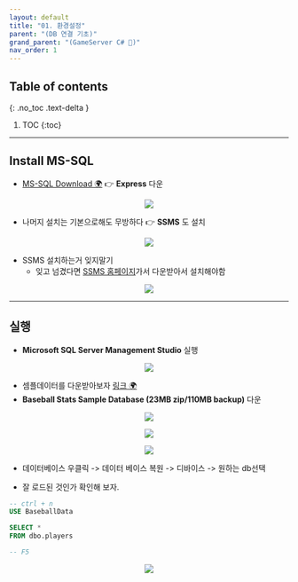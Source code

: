 ```yaml
---
layout: default
title: "01. 환경설정"
parent: "(DB 연결 기초)"
grand_parent: "(GameServer C# 🎯)"
nav_order: 1
---
```


## Table of contents
{: .no_toc .text-delta }

1. TOC
{:toc}

---

## Install MS-SQL

* [MS-SQL Download 🌍](https://www.microsoft.com/ko-kr/sql-server/sql-server-downloads) 👉 **Express** 다운

<p align="center">
  <img src="https://taehyungs-programming-blog.github.io/blog/assets/images/database/basic-1-1.png"/>
</p>

* 나머지 설치는 기본으로해도 무방하다 👉 **SSMS** 도 설치

<p align="center">
  <img src="https://taehyungs-programming-blog.github.io/blog/assets/images/database/basic-1-2.png"/>
</p>

* SSMS 설치하는거 잊지말기
    * 잊고 넘겼다면 [SSMS 홈페이지](https://docs.microsoft.com/ko-kr/sql/ssms/download-sql-server-management-studio-ssms?redirectedfrom=MSDN&view=sql-server-ver15)가서 다운받아서 설치해야함

<p align="center">
  <img src="https://taehyungs-programming-blog.github.io/blog/assets/images/database/basic-1-7.png"/>
</p>

---

## 실행

* **Microsoft SQL Server Management Studio** 실행

<p align="center">
  <img src="https://taehyungs-programming-blog.github.io/blog/assets/images/database/basic-1-3.png"/>
</p>

* 셈플데이터를 다운받아보자 [링크 🌍](https://www.sqlskills.com/sql-server-resources/sql-server-demos/)
* **Baseball Stats Sample Database (23MB zip/110MB backup)** 다운

<p align="center">
  <img src="https://taehyungs-programming-blog.github.io/blog/assets/images/database/basic-1-6.png"/>
</p>

<p align="center">
  <img src="https://taehyungs-programming-blog.github.io/blog/assets/images/database/basic-1-4.png"/>
</p>

<p align="center">
  <img src="https://taehyungs-programming-blog.github.io/blog/assets/images/database/basic-1-5.png"/>
</p>

* 데이터베이스 우클릭 -> 데이터 베이스 복원 -> 디바이스 -> 원하는 db선택

* 잘 로드된 것인가 확인해 보자.

```sql
-- ctrl + n
USE BaseballData

SELECT *
FROM dbo.players

-- F5
```

<p align="center">
  <img src="https://taehyungs-programming-blog.github.io/blog/assets/images/database/basic-1-8.png"/>
</p>